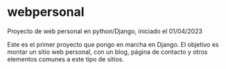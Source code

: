 # webpersonal
Proyecto de web personal en python/Django, iniciado el 01/04/2023

Este es el primer proyecto que pongo en marcha en Django.
El objetivo es montar un sitio web personal, con un blog, página de contacto y otros elementos comunes a este tipo de sitios.
